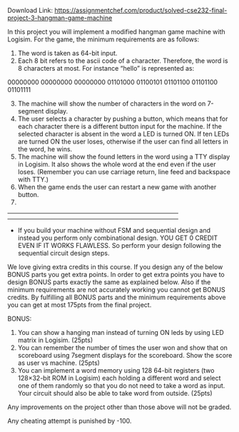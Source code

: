 Download Link: https://assignmentchef.com/product/solved-cse232-final-project-3-hangman-game-machine
<br>
<strong> </strong>

In this project you will implement a modified hangman game machine with Logisim. For the game, the minimum requirements are as follows:

<ol>

 <li>The word is taken as 64-bit input.</li>

 <li>Each 8 bit refers to the ascii code of a character. Therefore, the word is 8 characters at most. For instance “hello” is represented as:</li>

</ol>

00000000 00000000 00000000 01101000 01100101 01101100 01101100 01101111

<ol start="3">

 <li>The machine will show the number of characters in the word on 7-segment display.</li>

 <li>The user selects a character by pushing a button, which means that for each character there is a different button input for the machine. If the selected character is absent in the word a LED is turned ON. If ten LEDs are turned ON the user loses, otherwise if the user can find all letters in the word, he wins.</li>

 <li>The machine will show the found letters in the word using a TTY display in Logisim. It also shows the whole word at the end even if the user loses. (Remember you can use carriage return, line feed and backspace with TTY.)</li>

 <li>When the game ends the user can restart a new game with another button.</li>

 <li></li>

</ol>

<table>

 <tbody>

  <tr>

   <td width="351"></td>

  </tr>

  <tr>

   <td></td>

   <td></td>

  </tr>

 </tbody>

</table>

<ul>

 <li>If you build your machine without FSM and sequential design and instead you perform only combinational design. YOU GET 0 CREDIT EVEN IF IT WORKS FLAWLESS. So perform your design following the sequential circuit design steps.</li>

</ul>

We love giving extra credits in this course. If you design any of the below BONUS parts you get extra points. In order to get extra points you have to design BONUS parts exactly the same as explained below. Also if the minimum requirements are not accurately working you cannot get BONUS credits. By fulfilling all BONUS parts and the minimum requirements above you can get at most 175pts from the final project.

BONUS:

<ol>

 <li>You can show a hanging man instead of turning ON leds by using LED matrix in Logisim. (25pts)</li>

 <li>You can remember the number of times the user won and show that on scoreboard using 7segment displays for the scoreboard. Show the score as user vs machine. (25pts)</li>

 <li>You can implement a word memory using 128 64-bit registers (two 128×32-bit ROM in Logisim) each holding a different word and select one of them randomly so that you do not need to take a word as input. Your circuit should also be able to take word from outside. (25pts)</li>

</ol>

Any improvements on the project other than those above will not be graded.

Any cheating attempt is punished by -100.


